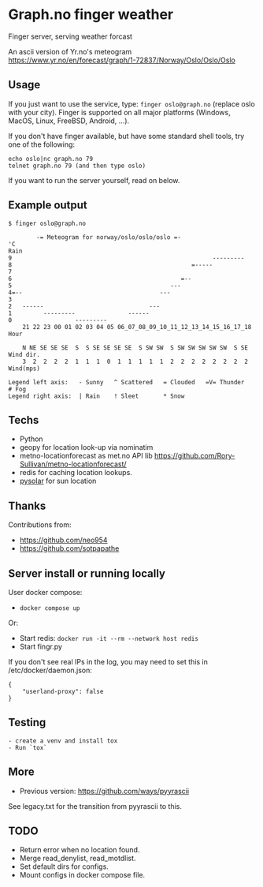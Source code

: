 # Graph.no finger weather

Finger server, serving weather forcast

An ascii version of Yr.no's meteogram <https://www.yr.no/en/forecast/graph/1-72837/Norway/Oslo/Oslo/Oslo>

## Usage

If you just want to use the service, type: `finger oslo@graph.no` (replace oslo with your city). Finger is supported on all major platforms (Windows, MacOS, Linux, FreeBSD, Android, ...).

If you don't have finger available, but have some standard shell tools, try one of the following:

    echo oslo|nc graph.no 79
    telnet graph.no 79 (and then type oslo)

If you want to run the server yourself, read on below.

## Example output

    $ finger oslo@graph.no

            -= Meteogram for norway/oslo/oslo/oslo =-                    
    'C                                                                   Rain
    9                                                         --------- 
    8                                                   =-----          
    7                                                                   
    6                                                =--                
    5                                             ---                   
    4=--                                       ---                      
    3                                                                   
    2   ------                              ---                         
    1         ---------               ------                            
    0                  ---------                                        
        21 22 23 00 01 02 03 04 05 06_07_08_09_10_11_12_13_14_15_16_17_18 Hour
    
        N NE SE SE SE  S  S SE SE SE SE  S SW SW  S SW SW SW SW SW  S SE Wind dir.
        3  2  2  2  2  1  1  1  0  1  1  1  1  1  2  2  2  2  2  2  2  2 Wind(mps)

    Legend left axis:   - Sunny   ^ Scattered   = Clouded   =V= Thunder   # Fog
    Legend right axis:  | Rain    ! Sleet       * Snow

## Techs

* Python
* geopy for location look-up via nominatim
* metno-locationforecast as met.no API lib <https://github.com/Rory-Sullivan/metno-locationforecast/>
* redis for caching location lookups.
* [pysolar](https://pysolar.readthedocs.io/) for sun location

## Thanks

Contributions from:
* <https://github.com/neo954>
* <https://github.com/sotpapathe>

## Server install or running locally

User docker compose:

* `docker compose up`

Or:

* Start redis: `docker run -it --rm --network host redis`
* Start fingr.py

If you don't see real IPs in the log, you may need to set this in /etc/docker/daemon.json:

    {
        "userland-proxy": false
    }

## Testing

    - create a venv and install tox
    - Run `tox`

## More

* Previous version: <https://github.com/ways/pyyrascii>

See legacy.txt for the transition from pyyrascii to this.

## TODO

* Return error when no location found.
* Merge read_denylist, read_motdlist.
* Set default dirs for configs.
* Mount configs in docker compose file.
